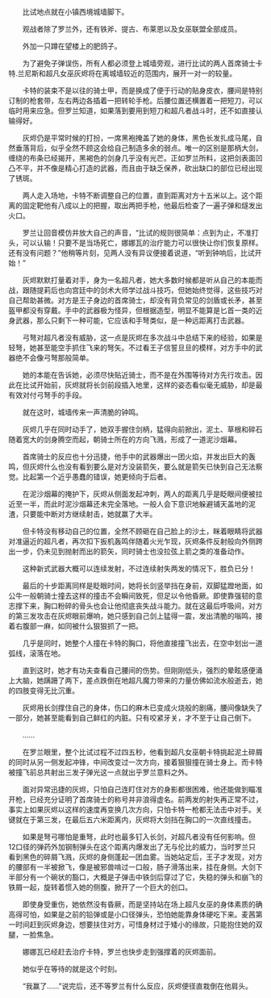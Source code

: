 　　比试地点就在小镇西境城墙脚下。

　　观战者除了罗兰外，还有铁斧、提古、布莱恩以及女巫联盟全部成员。

　　外加一只蹲在望楼上的肥鸽子。

　　为了避免子弹误伤，所有人都必须登上城墙旁观，进行比试的两人首席骑士卡特.兰尼斯和超凡女巫灰烬将在离城墙较近的范围内，展开一对一的较量。

　　卡特的装束不是以往的骑士甲，而是换成了便于行动的贴身皮衣，腰间是特别订制的枪套带，左右两边各插着一把转轮手枪。后腰位置还横置着一把短刀，可以临时用来应急。但罗兰知道，如果落到要用到短刀和超凡者战斗时，还不如直接认输得好。

　　灰烬仍是平常时候的打扮，一席黑袍掩盖了她的身体，黑色长发扎成马尾，自然垂落背后，似乎全然不顾这会给自己制造多余的弱点。唯一的区别是那柄大剑，缠绕的布条已经揭开，黑褐色的剑身几乎没有光芒。正如罗兰所料，这把剑表面凹凸不平，并不像是精心打造的武器，而且由于缺乏保养，砍出缺口的部位已经出现了锈斑。

　　两人走入场地，卡特不断调整自己的位置，直到距离对方十五米以上。这个距离的固定靶他有八成以上的把握，取出两把手枪，他最后检查了一遍子弹和燧发出火口。

　　罗兰让回音模仿并放大自己的声音，“比试的规则很简单：点到为止，不准打头，可以认输！只要不是当场死亡，娜娜瓦的治疗能力可以很快让你们恢复原样。还有没有问题？”他稍等片刻，见两人没有异议便接着说道，“听到钟响后，比试开始！”

　　灰烬默默打量着对手，身为一名超凡者，她大多数时候都是听从自己的本能而战，跟随提莉后也向宫廷中的剑术大师学过战斗技巧，但她始终觉得，这些技巧对自己帮助甚微。对方是王子身边的首席骑士，却没有背负常见的剑盾或长矛，甚至盔甲都没有穿戴。手中的武器极为怪异，但根据造型，明显不能算是匕首一类的近身武器，那么只剩下一种可能，它应该和手弩类似，是一种远距离打击武器。

　　弓弩对超凡者没有威胁，这一点是灰烬在多次战斗中总结下来的经验，如果是轻弩，她甚至能空手抓住飞来的弩矢。不过看王子信誓旦旦的模样，对方手中的武器绝不会像弓弩那般简单。

　　她的本能在告诉她，必须尽快贴近骑士，而不是在外围等待对方先行攻击。因此在比试开始前，灰烬就将长剑前段插入地里，这样的姿态看似毫无威胁，却是最有效对付弓弩手的手段。

　　就在这时，城墙传来一声清脆的钟鸣。

　　灰烬几乎在同时动手了，她双手握住剑柄，猛得向前掀出，泥土、草根和碎石随着宽大的剑身腾空而起，朝骑士所在的方向飞溅，形成了一道泥沙烟幕。

　　首席骑士的反应也十分迅捷，他手中的武器爆出一团火焰，并发出巨大的轰鸣，但灰烬什么也没有看到要么是对方没装箭矢，要么就是箭矢已快到自己无法察觉。比起第一个近乎愚蠢的错误，她更倾向于后者。

　　在泥沙烟幕的掩护下，灰烬从侧面发起冲刺，两人的距离几乎是眨眼间便被拉近至一半，而此时泥沙烟幕还未完全落地。一般人会下意识地躲避铺天盖地的泥渣，只要能中断对方继续射击，她就赢了大半。

　　但卡特没有移动自己的位置，全然不顾砸在自己脸上的沙土，眯着眼睛将武器对准逼近的超凡者，再次扣下扳机轰鸣伴随着火光乍现，灰烬条件反射般向外侧跨出一步，仍未见到抛射而出的箭矢，同时骑士也没拉弦上箭之类的准备动作。

　　这种新式武器大概可以连续发射，不过连续射失两发的情况下，胜负已分！

　　最后的十步距离同样是眨眼时间，她将长剑竖举挡在身前，双脚猛蹬地面，如公牛一般朝骑士撞去这样的撞击不会瞬间致死，但足以令他昏厥。即使靠强韧的意志撑下来，胸口粉碎的骨头也会让他彻底丧失战斗能力。就在这最后呼吸间，对方的第三发攻击在灰烬眼前爆响，她只感到自己剑上猛得一震，发出清脆的嗡鸣，接着右腹部一麻，如同被什么狠狠抓了一把。

　　几乎是同时，她整个人撞在卡特的胸口，将他直接撞飞出去，在空中划出一道弧线，滚落在地。

　　直到这时，她才有功夫查看自己腰间的伤势。但刚刚低头，强烈的晕眩感便涌上大脑，她蹒跚了两下，差点跌倒在地超凡魔力带来的力量仿佛如流水般逝去，她的四肢变得无比沉重。

　　灰烬用长剑撑住自己的身体，伤口的麻木已变成火烧般的剧痛，腰间像缺失了一部分，她甚至能看到自己鲜红的内脏。只有咬紧牙关，才不至于让自己倒下。

　　……

　　在罗兰眼里，整个比试过程不过四五秒，他看到超凡女巫朝卡特挑起泥土碎屑的同时从另一侧发起冲锋，中间改变过一次方向，接着狠狠撞在骑士身上。而卡特被撞飞前总共射出三发子弹光这一点就出乎罗兰意料之外。

　　面对异常迅捷的灰烬，只怕自己连盯住对方的身影都很困难，他还能做到瞄准开枪，已经充分证明了首席骑士的称号并非浪得虚名。前两发的射失再正常不过，事实上如果灰烬以这样的速度再变换几次方向，只怕卡特一枪都无法击中对手。关键就在于第三发，在最后五六米距离内，灰烬将大剑挡在胸口的一次直线撞击。

　　如果是弩弓哪怕是重弩，此时也最多钉入长剑，对超凡者没有任何影响。但12口径的弹药外加钢制弹头在这个距离内爆发出了无与伦比的威力，当时罗兰只看到黑色的碎屑飞溅，灰烬的身侧蓬起一团血雾。当她站定后，王子才发现，对方的腰部有一半被掀飞，像是被邪兽啃过一口般，肠子滑落出来，挂在身侧。大剑下半部分有一个碗状的豁口，大概是子弹击中铁剑后穿过了它，失稳的弹头和崩飞的铁屑一起，旋转着惯入她的侧腹，掀开了一个巨大的创口。

　　即使身受重伤，她依然没有昏厥，而是坚持站在场上超凡女巫的身体素质的确高得可怕，如果是之前的铅弹或是小口径弹头，恐怕她能靠身体硬吃下来。麦茜第一时间赶到灰烬身边，想要扶住对方，可惜身材过于矮小的缘故，只能抱住她的双腿，一脸焦急。

　　娜娜瓦已经赶去治疗卡特，罗兰也快步走到强撑着的灰烬面前。

　　她似乎在等待的就是这个时刻。

　　“我赢了……”说完后，还不等罗兰有什么反应，灰烬便径直栽倒在他肩头。
